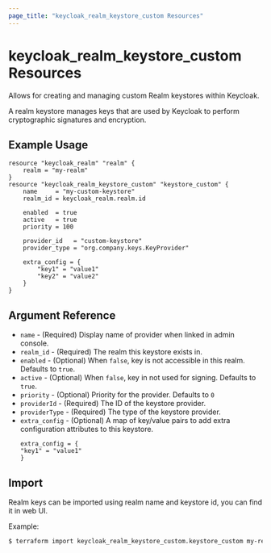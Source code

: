 ```yaml
---
page_title: "keycloak_realm_keystore_custom Resources"
---
```


# keycloak\_realm\_keystore\_custom Resources

Allows for creating and managing custom Realm keystores within Keycloak.

A realm keystore manages keys that are used by Keycloak to perform cryptographic signatures and encryption.

## Example Usage

```hcl
resource "keycloak_realm" "realm" {
	realm = "my-realm"
}
resource "keycloak_realm_keystore_custom" "keystore_custom" {
	name     = "my-custom-keystore"
	realm_id = keycloak_realm.realm.id

	enabled  = true
	active   = true
	priority = 100

	provider_id   = "custom-keystore"
	provider_type = "org.company.keys.KeyProvider"

	extra_config = {
		"key1" = "value1"
		"key2" = "value2"
	}
}
```

## Argument Reference

- `name` - (Required) Display name of provider when linked in admin console.
- `realm_id` - (Required) The realm this keystore exists in.
- `enabled` - (Optional) When `false`, key is not accessible in this realm. Defaults to `true`.
- `active` - (Optional) When `false`, key in not used for signing. Defaults to `true`.
- `priority` - (Optional) Priority for the provider. Defaults to `0`
- `providerId` - (Required) The ID of the keystore provider.
- `providerType` - (Required) The type of the keystore provider.
- `extra_config` - (Optional) A map of key/value pairs to add extra configuration attributes to this keystore.
  ``` hcl
  extra_config = {
  "key1" = "value1"
  }
  ```

## Import

Realm keys can be imported using realm name and keystore id, you can find it in web UI.

Example:

```bash
$ terraform import keycloak_realm_keystore_custom.keystore_custom my-realm/618cfba7-49aa-4c09-9a19-2f699b576f0b
```

